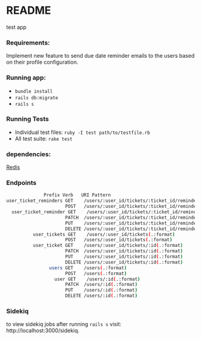 # README

test app

### Requirements:
Implement new feature to send due date reminder emails to the users based on 
their profile configuration.

### Running app:
- `bundle install`
- `rails db:migrate`
- `rails s`

### Running Tests
- Individual test files: `ruby -I test path/to/testfile.rb`
- All test suite: `rake test`

### dependencies:
[Redis](https://www.digitalocean.com/community/tutorials/how-to-install-and-secure-redis-on-ubuntu-20-04#step-1-%E2%80%94-installing-and-configuring-redis)

### Endpoints
```bash
              Prefix Verb   URI Pattern                                                                              Controller#Action
user_ticket_reminders GET    /users/:user_id/tickets/:ticket_id/reminders(.:format)                                   reminders#index
                      POST   /users/:user_id/tickets/:ticket_id/reminders(.:format)                                   reminders#create
  user_ticket_reminder GET    /users/:user_id/tickets/:ticket_id/reminders/:id(.:format)                               reminders#show
                      PATCH  /users/:user_id/tickets/:ticket_id/reminders/:id(.:format)                               reminders#update
                      PUT    /users/:user_id/tickets/:ticket_id/reminders/:id(.:format)                               reminders#update
                      DELETE /users/:user_id/tickets/:ticket_id/reminders/:id(.:format)                               reminders#destroy
          user_tickets GET    /users/:user_id/tickets(.:format)                                                        tickets#index
                      POST   /users/:user_id/tickets(.:format)                                                        tickets#create
          user_ticket GET    /users/:user_id/tickets/:id(.:format)                                                    tickets#show
                      PATCH  /users/:user_id/tickets/:id(.:format)                                                    tickets#update
                      PUT    /users/:user_id/tickets/:id(.:format)                                                    tickets#update
                      DELETE /users/:user_id/tickets/:id(.:format)                                                    tickets#destroy
                users GET    /users(.:format)                                                                         users#index
                      POST   /users(.:format)                                                                         users#create
                  user GET    /users/:id(.:format)                                                                     users#show
                      PATCH  /users/:id(.:format)                                                                     users#update
                      PUT    /users/:id(.:format)                                                                     users#update
                      DELETE /users/:id(.:format)                                                                     users#destroy
```

### Sidekiq
to view sidekiq jobs after running `rails s` visit: http://localhost:3000/sidekiq.